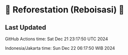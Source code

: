 
# 🌳 Reforestation (Reboisasi) 🌲

## Last Updated

GitHub Actions time: Sat Dec 21 23:17:50 UTC 2024

Indonesia/Jakarta time: Sun Dec 22 06:17:50 WIB 2024
